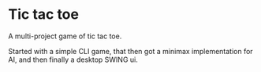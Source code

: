 # Tic tac toe
A multi-project game of tic tac toe.

Started with a simple CLI game, that then got a minimax implementation for AI, and then finally a desktop SWING ui.
